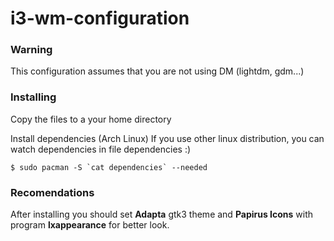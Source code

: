 # i3-wm-configuration

### Warning

This configuration assumes that you are not using DM (lightdm, gdm...)

### Installing

Copy the files to a your home directory


Install dependencies (Arch Linux)
If you use other linux distribution, you can watch dependencies in file dependencies :)

```
$ sudo pacman -S `cat dependencies` --needed
```

### Recomendations

After installing you should set **Adapta** gtk3 theme and **Papirus Icons** with program **lxappearance** for better look.
